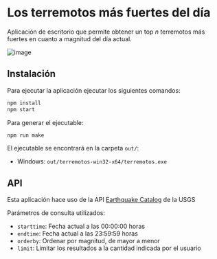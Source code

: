 # Los terremotos más fuertes del día

Aplicación de escritorio que permite obtener un top _n_ terremotos más fuertes en
cuanto a magnitud del día actual.

![image](https://github.com/user-attachments/assets/3402e0dd-75f1-4be3-9ea9-c5a13da7db74)


## Instalación

Para ejecutar la aplicación ejecutar los siguientes comandos:

```bash
npm install
npm start
```

Para generar el ejecutable:

```bash
npm run make
```

El ejecutable se encontrará en la carpeta `out/`:

- Windows: `out/terremotos-win32-x64/terremotos.exe`

## API

Esta aplicación hace uso de la API [Earthquake Catalog](https://earthquake.usgs.gov/fdsnws/event/1/) de la USGS

Parámetros de consulta utilizados:

- `starttime`: Fecha actual a las 00:00:00 horas
- `endtime`: Fecha actual a las 23:59:59 horas
- `orderby`: Ordenar por magnitud, de mayor a menor
- `limit`: Limitar los resultados a la cantidad indicada por el usuario
